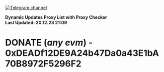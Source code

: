 [![Telegram channel](https://img.shields.io/endpoint?url=https://runkit.io/damiankrawczyk/telegram-badge/branches/master?url=https://t.me/n4z4v0d)](https://t.me/n4z4v0d) 

**Dynamic Updates Proxy List with Proxy Checker**  
**Last Updated: 20.12.23 21:09**

# DONATE (_any evm_) - 0xDEADf12DE9A24b47Da0a43E1bA70B8972F5296F2
